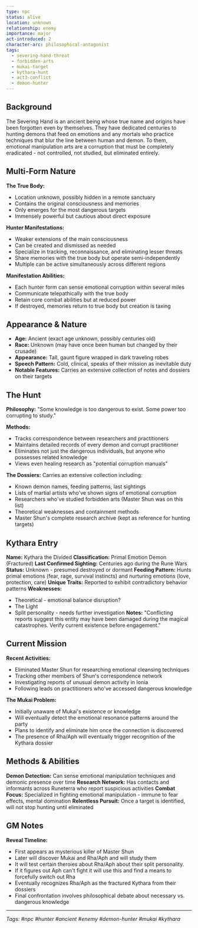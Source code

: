 ```yaml
---
type: npc
status: alive
location: unknown
relationship: enemy
importance: major
act-introduced: 2
character-arc: philosophical-antagonist
tags:
  - severing-hand-threat
  - forbidden-arts
  - mukai-target
  - kythara-hunt
  - act3-conflict
  - demon-hunter
---
```


## Background

The Severing Hand is an ancient being whose true name and origins have been forgotten even by themselves. They have dedicated centuries to hunting demons that feed on emotions and any mortals who practice techniques that blur the line between human and demon. To them, emotional manipulation arts are a corruption that must be completely eradicated - not controlled, not studied, but eliminated entirely.

## Multi-Form Nature 
**The True Body:** 
- Location unknown, possibly hidden in a remote sanctuary 
- Contains the original consciousness and memories
- Only emerges for the most dangerous targets 
- Immensely powerful but cautious about direct exposure 

**Hunter Manifestations:** 
- Weaker extensions of the main consciousness
- Can be created and dismissed as needed
- Specialize in tracking, reconnaissance, and eliminating lesser threats
- Share memories with the true body but operate semi-independently
- Multiple can be active simultaneously across different regions 

**Manifestation Abilities:**
- Each hunter form can sense emotional corruption within several miles
- Communicate telepathically with the true body
- Retain core combat abilities but at reduced power
- If destroyed, memories return to true body but creation is taxing
## Appearance & Nature

- **Age:** Ancient (exact age unknown, possibly centuries old)
- **Race:** Unknown (may have once been human but changed by their crusade)
- **Appearance:** Tall, gaunt figure wrapped in dark traveling robes
- **Speech Pattern:** Cold, clinical, speaks of their mission as inevitable duty
- **Notable Features:** Carries an extensive collection of notes and dossiers on their targets

## The Hunt

**Philosophy:** "Some knowledge is too dangerous to exist. Some power too corrupting to study."

**Methods:**

- Tracks correspondence between researchers and practitioners
- Maintains detailed records of every demon and corrupt practitioner
- Eliminates not just the dangerous individuals, but anyone who possesses related knowledge
- Views even healing research as "potential corruption manuals"

**The Dossiers:** Carries an extensive collection including:

- Known demon names, feeding patterns, last sightings
- Lists of martial artists who've shown signs of emotional corruption
- Researchers who've studied forbidden arts (Master Shun was on this list)
- Theoretical weaknesses and containment methods
- Master Shun's complete research archive (kept as reference for hunting targets)

## Kythara Entry

**Name:** Kythara the Divided 
**Classification:** Primal Emotion Demon (Fractured) 
**Last Confirmed Sighting:** Centuries ago during the Rune Wars
**Status:** Unknown - presumed destroyed or dormant 
**Feeding Pattern:** Hunts primal emotions (fear, rage, survival instincts) and nurturing emotions (love, protection, care) 
**Unique Traits:** Reported to exhibit contradictory behavior patterns 
**Weaknesses:**
- Theoretical - emotional balance disruption?
- The Light
- Split personality - needs further investigation
**Notes:** "Conflicting reports suggest this entity may have been damaged during the magical catastrophes. Verify current existence before engagement."

## Current Mission

**Recent Activities:**

- Eliminated Master Shun for researching emotional cleansing techniques
- Tracking other members of Shun's correspondence network
- Investigating reports of unusual demon activity in Ionia
- Following leads on practitioners who've accessed dangerous knowledge

**The Mukai Problem:**

- Initially unaware of Mukai's existence or knowledge
- Will eventually detect the emotional resonance patterns around the party
- Plans to identify and eliminate him once the connection is discovered
- The presence of Rha/Aph will eventually trigger recognition of the Kythara dossier

## Methods & Abilities

**Demon Detection:** Can sense emotional manipulation techniques and demonic presence over time 
**Research Network:** Has contacts and informants across Runeterra who report suspicious activities 
**Combat Focus:** Specialized in fighting emotional manipulation - immune to fear effects, mental domination
**Relentless Pursuit:** Once a target is identified, will not stop hunting until eliminated

## GM Notes

**Reveal Timeline:**

- First appears as mysterious killer of Master Shun
- Later will discover Mukai and Rha/Aph and will study them
- It will test certain theroies about Rha/Aph about their split personality.
- If it figures out Aph can't fight it will use this and find a means to forcefully switch out Rha
- Eventually recognizes Rha/Aph as the fractured Kythara from their dossiers
- Final confrontation involves philosophical debate about necessary vs. dangerous knowledge

---

_Tags: #npc #hunter #ancient #enemy #demon-hunter #mukai #kythara_
